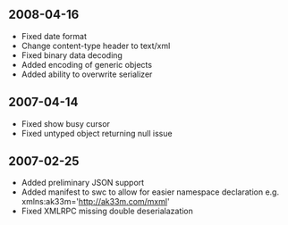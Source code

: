 2008-04-16
----------

 * Fixed date format
 * Change content-type header to text/xml
 * Fixed binary data decoding
 * Added encoding of generic objects
 * Added ability to overwrite serializer

2007-04-14
----------

 * Fixed show busy cursor
 * Fixed untyped object returning null issue

2007-02-25
----------

 * Added preliminary JSON support
 * Added manifest to swc to allow for easier namespace declaration e.g. xmlns:ak33m='http://ak33m.com/mxml'
 * Fixed XMLRPC missing double deserialazation
